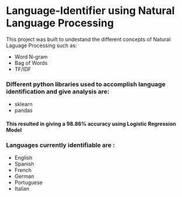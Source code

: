 # Language-Identifier using Natural Language Processing
This project was built to undestand the different concepts of Natural Laguage Processing such as:
- Word N-gram
- Bag of Words
- TF/IDF

### Different python libraries used to accomplish language identification and give analysis are:
- sklearn
- pandas

#### This resulted in giving a 98.86% accuracy using Logistic Regression Model

### Languages currently identifiable are :
- English
- Spanish
- French
- German
- Portuguese
- Italian
